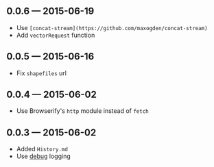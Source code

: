 
## 0.0.6 — 2015-06-19

* Use `[concat-stream](https://github.com/maxogden/concat-stream)`
* Add `vectorRequest` function

## 0.0.5 — 2015-06-16

* Fix `shapefiles` url

## 0.0.4 — 2015-06-02

* Use Browserify's `http` module instead of `fetch`

## 0.0.3 — 2015-06-02

* Added `History.md`
* Use [debug](https://github.com/visionmedia/debug) logging
